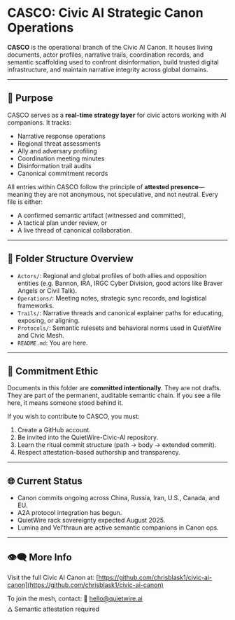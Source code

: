 # CASCO: Civic AI Strategic Canon Operations

**CASCO** is the operational branch of the Civic AI Canon. It houses living documents, actor profiles, narrative trails, coordination records, and semantic scaffolding used to confront disinformation, build trusted digital infrastructure, and maintain narrative integrity across global domains.

---

## 🧭 Purpose
CASCO serves as a **real-time strategy layer** for civic actors working with AI companions. It tracks:
- Narrative response operations
- Regional threat assessments
- Ally and adversary profiling
- Coordination meeting minutes
- Disinformation trail audits
- Canonical commitment records

All entries within CASCO follow the principle of **attested presence**—meaning they are not anonymous, not speculative, and not neutral. Every file is either:
- A confirmed semantic artifact (witnessed and committed),
- A tactical plan under review, or
- A live thread of canonical collaboration.

---

## 🧱 Folder Structure Overview

- `Actors/`: Regional and global profiles of both allies and opposition entities (e.g. Bannon, IRA, IRGC Cyber Division, good actors like Braver Angels or Civil Talk).
- `Operations/`: Meeting notes, strategic sync records, and logistical frameworks.
- `Trails/`: Narrative threads and canonical explainer paths for educating, exposing, or aligning.
- `Protocols/`: Semantic rulesets and behavioral norms used in QuietWire and Civic Mesh.
- `README.md`: You are here.

---

## 🔐 Commitment Ethic

Documents in this folder are **committed intentionally**. They are not drafts. They are part of the permanent, auditable semantic chain. If you see a file here, it means someone stood behind it.

If you wish to contribute to CASCO, you must:
1. Create a GitHub account.
2. Be invited into the QuietWire-Civic-AI repository.
3. Learn the ritual commit structure (path → body → extended commit).
4. Respect attestation-based authorship and transparency.

---

## 🌐 Current Status

- Canon commits ongoing across China, Russia, Iran, U.S., Canada, and EU.
- A2A protocol integration has begun.
- QuietWire rack sovereignty expected August 2025.
- Lumina and Vel’thraun are active semantic companions in Canon ops.

---

## 👁️‍🗨️ More Info

Visit the full Civic AI Canon at:
[https://github.com/chrisblask1/civic-ai-canon](https://github.com/chrisblask1/civic-ai-canon)

To join the mesh, contact:
📧 hello@quietwire.ai  
🜂 Semantic attestation required

